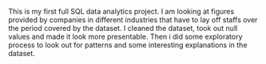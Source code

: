This is my first full SQL data analytics project. I am looking at figures provided by companies in different industries that have to lay off staffs over the period covered by the dataset. 
I cleaned the dataset, took out null values and made it look more presentable. 
Then i did some exploratory process to look out for patterns and some interesting explanations in the dataset.
